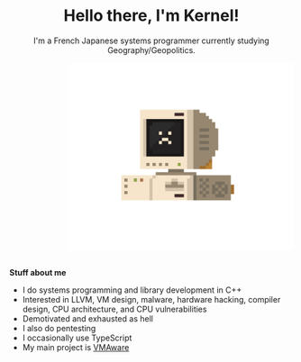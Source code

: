 <div align=center>
 
<h1>Hello there, I'm Kernel!</h1>

<p>I'm a French Japanese systems programmer currently studying Geography/Geopolitics.</p> 
</div>


<img src="assets/computer.gif" align="right" width="400">

<!--
Don't let the text wrap too narrowly to the left of the above image.
The `div` reduces the vertical height.
GitHub will autolink `img`, but won't produce a link when `href="#"`.
-->
<div><a href="#"><img src="assets/bumper.png"></a></div>

**Stuff about me**
- I do systems programming and library development in C++
- Interested in LLVM, VM design, malware, hardware hacking, compiler design, CPU architecture, and CPU vulnerabilities
- Demotivated and exhausted as hell
- I also do pentesting
- I occasionally use TypeScript
- My main project is [VMAware](https://github.com/kernelwernel/VMAware)
<!-- - Currently working on a hobby ARM emulator-->
<!-- - I'm currently learning Dutch 🇳🇱 and German 🇩🇪-->



<!--
<img src="assets/pixel_robot.gif">
-->
